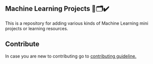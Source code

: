 ## Machine Learning Projects 🤖🗂✔

This is a repository for adding various kinds of Machine Learning mini projects or learning resources. 


## Contribute

In case you are new to contributing go to [contributing guideline.](https://github.com/zulip/zulip-electron/blob/master/CONTRIBUTING.md) 

